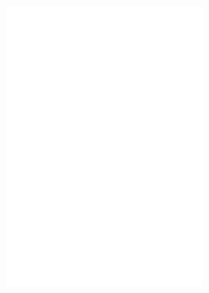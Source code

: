 <div align="left">

<!--

<img src="https://komarev.com/ghpvc/?username=devYaksha&style=flat&color=313131&label=views&abbreviated=true">

-->

<p align="center"><img src="/github-metrics.svg" alt="Metrics" width="400"></p>
</div>
